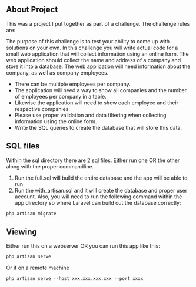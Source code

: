 
## About Project

This was a project I put together as part of a challenge. The challenge rules are:

The purpose of this challenge is to test your ability to come up with solutions on your own. In this challenge you will write actual code for a small web application that will collect information using an online form.  The web application should collect the name and address of a company and store it into a database. The web application will need information about the company, as well as company employees. 

- There can be multiple employees per company. 
- The application will need a way to show all companies and the number of employees per company in a table. 
- Likewise the application will need to show each employee and their respective companies.
- Please use proper validation and data filtering when collecting information using the online form. 
- Write the SQL queries to create the database that will store this data. 

## SQL files

Within the sql directory there are 2 sql files. Either run one OR the other along with the proper commandline.
1. Run the full.sql will build the entire database and the app will be able to run
2. Run the with_artisan.sql and it will create the database and proper user account. Also, you will need to run the following command within the app directory so where Laravel can build out the database correctly: 

```php
php artisan migrate
```

## Viewing

Either run this on a webserver OR you can run this app like this:

```php
php artisan serve
```

Or if on a remote machine
```php
php artisan serve --host xxx.xxx.xxx.xxx --port xxxx
```

